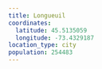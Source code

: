 ```yaml
---
title: Longueuil
coordinates:
  latitude: 45.5135059
  longitude: -73.4329187
location_type: city
population: 254483
---
```

